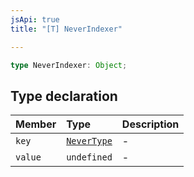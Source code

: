 ```yaml
---
jsApi: true
title: "[T] NeverIndexer"

---
```

```ts
type NeverIndexer: Object;
```

## Type declaration

| Member | Type | Description |
| :------ | :------ | :------ |
| `key` | [`NeverType`](../interfaces/NeverType.md) | - |
| `value` | `undefined` | - |
